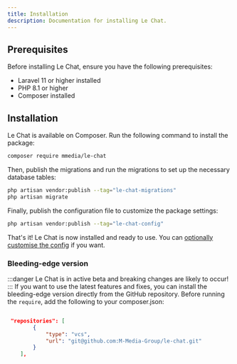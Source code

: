 ```yaml
---
title: Installation
description: Documentation for installing Le Chat.
---
```


## Prerequisites
Before installing Le Chat, ensure you have the following prerequisites:
- Laravel 11 or higher installed
- PHP 8.1 or higher
- Composer installed

## Installation
Le Chat is available on Composer. Run the following command to install the package:
```bash
composer require mmedia/le-chat
```

Then, publish the migrations and run the migrations to set up the necessary database tables:

```bash
php artisan vendor:publish --tag="le-chat-migrations"
php artisan migrate
```

Finally, publish the configuration file to customize the package settings:
```bash
php artisan vendor:publish --tag="le-chat-config"
```

That's it! Le Chat is now installed and ready to use. You can [optionally customise the config](/package-configuration) if you want.

### Bleeding-edge version
:::danger
Le Chat is in active beta and breaking changes are likely to occur!
:::
If you want to use the latest features and fixes, you can install the bleeding-edge version directly from the GitHub repository. Before running the `require`, add the following to your composer.json:
```json

 "repositories": [
        {
            "type": "vcs",
            "url": "git@github.com:M-Media-Group/le-chat.git"
        }
    ],
```